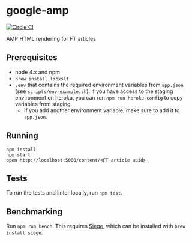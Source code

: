 google-amp
===

[![Circle CI](https://circleci.com/gh/Financial-Times/google-amp/tree/master.svg?style=svg)](https://circleci.com/gh/Financial-Times/google-amp/tree/master)

AMP HTML rendering for FT articles

Prerequisites
---

 - node 4.x and npm
 - `brew install libxslt`
 - `.env` that contains the required environment variables from `app.json` (see `scripts/env-example.sh`). if you have access to the staging environment on heroku, you can run `npm run heroku-config` to copy variables from staging.
   - If you add another environment variable, make sure to add it to `app.json`.

Running
---
```
npm install
npm start
open http://localhost:5000/content/<FT article uuid>
```

Tests
---

To run the tests and linter locally, run `npm test`.

Benchmarking
------------

Run `npm run bench`. This requires [Siege](https://www.joedog.org/siege-home/), which can be installed with `brew install siege`.

